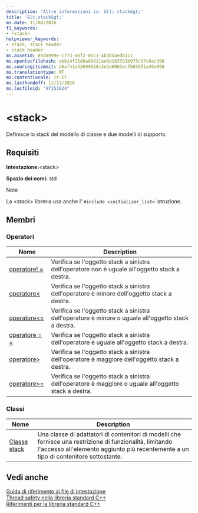 ```yaml
---
description: 'Altre informazioni su: &lt; stack&gt;'
title: '&lt;stack&gt;'
ms.date: 11/04/2016
f1_keywords:
- <stack>
helpviewer_keywords:
- stack, stack header
- stack header
ms.assetid: 89d8999e-c773-46f2-86c1-4b3b5aedb1c1
ms.openlocfilehash: ebb14f25d8a86d11ae0d1837b1b975c97c0ac396
ms.sourcegitcommit: d6af41e42699628c3e2e6063ec7b03931a49a098
ms.translationtype: MT
ms.contentlocale: it-IT
ms.lasthandoff: 12/11/2020
ms.locfileid: "97153824"
---
```

# <a name="ltstackgt"></a>&lt;stack&gt;

Definisce lo stack del modello di classe e due modelli di supporto.

## <a name="requirements"></a>Requisiti

**Intestazione:**\<stack>

**Spazio dei nomi:** std

> [!NOTE]
> La \<stack> libreria usa anche l' `#include <initializer_list>` istruzione.

## <a name="members"></a>Membri

### <a name="operators"></a>Operatori

|Nome|Description|
|-|-|
|[operatore! =](../standard-library/stack-operators.md#op_neq)|Verifica se l'oggetto stack a sinistra dell'operatore non è uguale all'oggetto stack a destra.|
|[operatore<](../standard-library/stack-operators.md#op_lt)|Verifica se l'oggetto stack a sinistra dell'operatore è minore dell'oggetto stack a destra.|
|[operatore\<=](../standard-library/stack-operators.md#op_lt_eq)|Verifica se l'oggetto stack a sinistra dell'operatore è minore o uguale all'oggetto stack a destra.|
|[operatore = =](../standard-library/stack-operators.md#op_eq_eq)|Verifica se l'oggetto stack a sinistra dell'operatore è uguale all'oggetto stack a destra.|
|[operatore>](../standard-library/stack-operators.md#op_gt)|Verifica se l'oggetto stack a sinistra dell'operatore è maggiore dell'oggetto stack a destra.|
|[operatore>=](../standard-library/stack-operators.md#op_gt_eq)|Verifica se l'oggetto stack a sinistra dell'operatore è maggiore o uguale all'oggetto stack a destra.|

### <a name="classes"></a>Classi

|Nome|Description|
|-|-|
|[Classe stack](../standard-library/stack-class.md)|Una classe di adattatori di contenitori di modelli che fornisce una restrizione di funzionalità, limitando l'accesso all'elemento aggiunto più recentemente a un tipo di contenitore sottostante.|

## <a name="see-also"></a>Vedi anche

[Guida di riferimento ai file di intestazione](../standard-library/cpp-standard-library-header-files.md)\
[Thread safety nella libreria standard C++](../standard-library/thread-safety-in-the-cpp-standard-library.md)\
[Riferimenti per la libreria standard C++](../standard-library/cpp-standard-library-reference.md)
